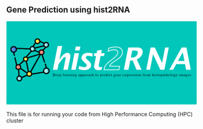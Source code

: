 ## Gene Prediction using hist2RNA
![hist2RNA banner](https://github.com/raktim-mondol/hist2RNA/blob/main/banner_hist2RNA_updated.png)

This file is for running your code from High Performance Computing (HPC) cluster 

